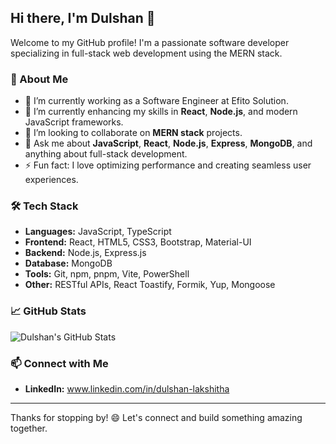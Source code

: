 ## Hi there, I'm Dulshan 👋

Welcome to my GitHub profile! I'm a passionate software developer specializing in full-stack web development using the MERN stack.

### 🚀 About Me
- 🔭 I’m currently working as a Software Engineer at Efito Solution.
- 🌱 I’m currently enhancing my skills in **React**, **Node.js**, and modern JavaScript frameworks.
- 👯 I’m looking to collaborate on **MERN stack** projects.
- 💬 Ask me about **JavaScript**, **React**, **Node.js**, **Express**, **MongoDB**, and anything about full-stack development.
- ⚡ Fun fact: I love optimizing performance and creating seamless user experiences.

### 🛠️ Tech Stack
- **Languages:** JavaScript, TypeScript
- **Frontend:** React, HTML5, CSS3, Bootstrap, Material-UI
- **Backend:** Node.js, Express.js
- **Database:** MongoDB
- **Tools:** Git, npm, pnpm, Vite, PowerShell
- **Other:** RESTful APIs, React Toastify, Formik, Yup, Mongoose

### 📈 GitHub Stats
![Dulshan's GitHub Stats](https://github-readme-stats.vercel.app/api?username=dulshan97&show_icons=true&theme=radical)

### 📫 Connect with Me
- **LinkedIn:** www.linkedin.com/in/dulshan-lakshitha
 ---

Thanks for stopping by! 😄 Let's connect and build something amazing together.

